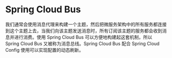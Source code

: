 # Spring Cloud Bus

我们通常会使用消息代理来构建一个主题，然后把微服务架构中的所有服务都连接到这个主题上去，当我们向该主题发送消息时，所有订阅该主题的服务都会收到消息并进行消费。使用 Spring Cloud Bus 可以方便地构建起这套机制，所以 Spring Cloud Bus 又被称为消息总线。Spring Cloud Bus 配合 Spring Cloud Config 使用可以实现配置的动态刷新。



